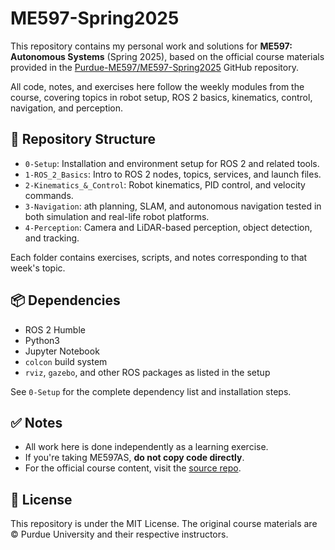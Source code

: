 # ME597-Spring2025

This repository contains my personal work and solutions for **ME597: Autonomous Systems** (Spring 2025), based on the official course materials provided in the [Purdue-ME597/ME597-Spring2025](https://github.com/Purdue-ME597) GitHub repository.

All code, notes, and exercises here follow the weekly modules from the course, covering topics in robot setup, ROS 2 basics, kinematics, control, navigation, and perception.

## 📁 Repository Structure

- `0-Setup`: Installation and environment setup for ROS 2 and related tools.
- `1-ROS_2_Basics`: Intro to ROS 2 nodes, topics, services, and launch files.
- `2-Kinematics_&_Control`: Robot kinematics, PID control, and velocity commands.
- `3-Navigation`: ath planning, SLAM, and autonomous navigation tested in both simulation and real-life robot platforms.
- `4-Perception`: Camera and LiDAR-based perception, object detection, and tracking.

Each folder contains exercises, scripts, and notes corresponding to that week's topic.

## 📦 Dependencies

- ROS 2 Humble
- Python3
- Jupyter Notebook
- `colcon` build system
- `rviz`, `gazebo`, and other ROS packages as listed in the setup

See `0-Setup` for the complete dependency list and installation steps.

## ✅ Notes

- All work here is done independently as a learning exercise.
- If you're taking ME597AS, **do not copy code directly**.
- For the official course content, visit the [source repo](https://github.com/Purdue-ME597/ME597-Spring2025).

## 📖 License

This repository is under the MIT License. The original course materials are © Purdue University and their respective instructors.
